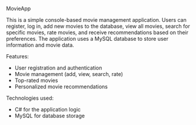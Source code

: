MovieApp

This is a simple console-based movie management application. Users can register, log in, add new movies to the database, view all movies, search for specific movies, rate movies, and receive recommendations based on their preferences. The application uses a MySQL database to store user information and movie data.

Features:
- User registration and authentication
- Movie management (add, view, search, rate)
- Top-rated movies
- Personalized movie recommendations

Technologies used:
- C# for the application logic
- MySQL for database storage
